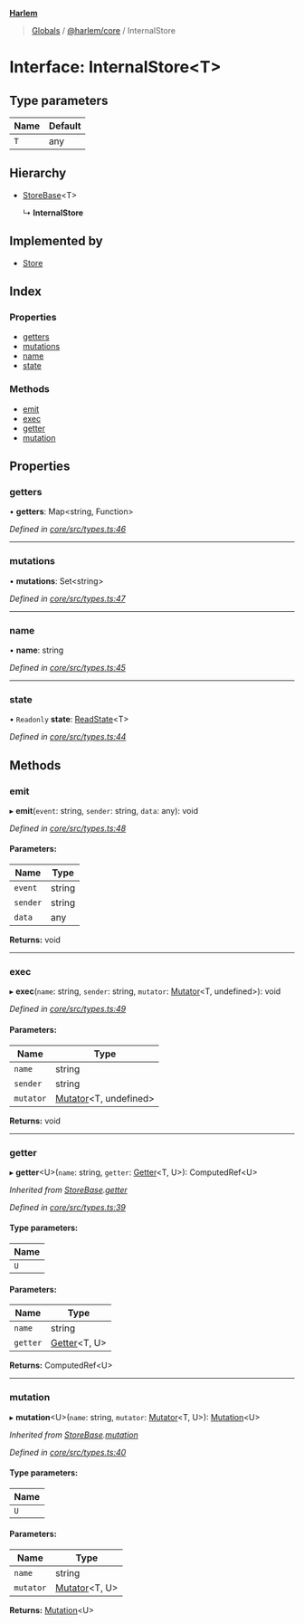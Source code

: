 **[Harlem](../README.md)**

> [Globals](../README.md) / [@harlem/core](../modules/_harlem_core.md) / InternalStore

# Interface: InternalStore\<T>

## Type parameters

Name | Default |
------ | ------ |
`T` | any |

## Hierarchy

* [StoreBase](_harlem_core.storebase.md)\<T>

  ↳ **InternalStore**

## Implemented by

* [Store](../classes/_harlem_core.store.md)

## Index

### Properties

* [getters](_harlem_core.internalstore.md#getters)
* [mutations](_harlem_core.internalstore.md#mutations)
* [name](_harlem_core.internalstore.md#name)
* [state](_harlem_core.internalstore.md#state)

### Methods

* [emit](_harlem_core.internalstore.md#emit)
* [exec](_harlem_core.internalstore.md#exec)
* [getter](_harlem_core.internalstore.md#getter)
* [mutation](_harlem_core.internalstore.md#mutation)

## Properties

### getters

•  **getters**: Map\<string, Function>

*Defined in [core/src/types.ts:46](https://github.com/andrewcourtice/harlem/blob/97733b5/core/src/types.ts#L46)*

___

### mutations

•  **mutations**: Set\<string>

*Defined in [core/src/types.ts:47](https://github.com/andrewcourtice/harlem/blob/97733b5/core/src/types.ts#L47)*

___

### name

•  **name**: string

*Defined in [core/src/types.ts:45](https://github.com/andrewcourtice/harlem/blob/97733b5/core/src/types.ts#L45)*

___

### state

• `Readonly` **state**: [ReadState](../modules/_harlem_core.md#readstate)\<T>

*Defined in [core/src/types.ts:44](https://github.com/andrewcourtice/harlem/blob/97733b5/core/src/types.ts#L44)*

## Methods

### emit

▸ **emit**(`event`: string, `sender`: string, `data`: any): void

*Defined in [core/src/types.ts:48](https://github.com/andrewcourtice/harlem/blob/97733b5/core/src/types.ts#L48)*

#### Parameters:

Name | Type |
------ | ------ |
`event` | string |
`sender` | string |
`data` | any |

**Returns:** void

___

### exec

▸ **exec**(`name`: string, `sender`: string, `mutator`: [Mutator](../modules/_harlem_core.md#mutator)\<T, undefined>): void

*Defined in [core/src/types.ts:49](https://github.com/andrewcourtice/harlem/blob/97733b5/core/src/types.ts#L49)*

#### Parameters:

Name | Type |
------ | ------ |
`name` | string |
`sender` | string |
`mutator` | [Mutator](../modules/_harlem_core.md#mutator)\<T, undefined> |

**Returns:** void

___

### getter

▸ **getter**\<U>(`name`: string, `getter`: [Getter](../modules/_harlem_core.md#getter)\<T, U>): ComputedRef\<U>

*Inherited from [StoreBase](_harlem_core.storebase.md).[getter](_harlem_core.storebase.md#getter)*

*Defined in [core/src/types.ts:39](https://github.com/andrewcourtice/harlem/blob/97733b5/core/src/types.ts#L39)*

#### Type parameters:

Name |
------ |
`U` |

#### Parameters:

Name | Type |
------ | ------ |
`name` | string |
`getter` | [Getter](../modules/_harlem_core.md#getter)\<T, U> |

**Returns:** ComputedRef\<U>

___

### mutation

▸ **mutation**\<U>(`name`: string, `mutator`: [Mutator](../modules/_harlem_core.md#mutator)\<T, U>): [Mutation](../modules/_harlem_core.md#mutation)\<U>

*Inherited from [StoreBase](_harlem_core.storebase.md).[mutation](_harlem_core.storebase.md#mutation)*

*Defined in [core/src/types.ts:40](https://github.com/andrewcourtice/harlem/blob/97733b5/core/src/types.ts#L40)*

#### Type parameters:

Name |
------ |
`U` |

#### Parameters:

Name | Type |
------ | ------ |
`name` | string |
`mutator` | [Mutator](../modules/_harlem_core.md#mutator)\<T, U> |

**Returns:** [Mutation](../modules/_harlem_core.md#mutation)\<U>
